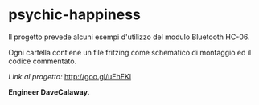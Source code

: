 # psychic-happiness
Il progetto prevede alcuni esempi d'utilizzo del modulo Bluetooth HC-06.

Ogni cartella contiene un file fritzing come schematico di montaggio ed il codice commentato.

*Link al progetto:* http://goo.gl/uEhFKl

**Engineer DaveCalaway.**
